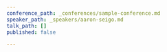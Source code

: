 ```yaml
---
conference_path: _conferences/sample-conference.md
speaker_path: _speakers/aaron-seigo.md
talk_path: []
published: false

---
```

